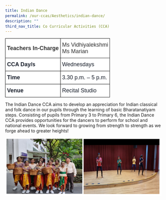 ```yaml
---
title: Indian Dance
permalink: /our-ccas/Aesthetics/indian-dance/
description: ""
third_nav_title: Co Curricular Activities (CCA)
---
```

<style type="text/css">
.tg  {border-collapse:collapse;border-spacing:0;}
.tg td{border-color:black;border-style:solid;border-width:1px;font-family:Arial, sans-serif;font-size:14px;
  overflow:hidden;padding:10px 5px;word-break:normal;}
.tg th{border-color:black;border-style:solid;border-width:1px;font-family:Arial, sans-serif;font-size:14px;
  font-weight:normal;overflow:hidden;padding:10px 5px;word-break:normal;}
.tg .tg-via6{background-color:#FFF;color:#1A202C;font-size:18px;font-weight:bold;text-align:left;vertical-align:middle}
.tg .tg-l3od{background-color:#FFF;color:#1A202C;font-size:18px;text-align:left;vertical-align:middle}
.tg .tg-ntp0{background-color:#FFF;color:#323232;font-size:18px;font-weight:bold;text-align:left;vertical-align:middle}
.tg .tg-y8at{background-color:#FFF;color:#323232;font-size:18px;text-align:left;vertical-align:middle}
</style>
<table class="tg">
<thead>
  <tr>
    <th class="tg-ntp0"><span style="font-weight:bold;color:#323232">Teachers In-Charge   </span></th>
    <th class="tg-y8at"><span style="font-weight:normal;color:#323232">Ms Vidhiyalekshmi</span><br><span style="font-weight:normal;color:#323232">Ms Marian</span></th>
  </tr>
</thead>
<tbody>
  <tr>
    <td class="tg-via6">CCA Day/s   </td>
    <td class="tg-l3od">Wednesdays   </td>
  </tr>
  <tr>
    <td class="tg-via6">Time   </td>
    <td class="tg-l3od">3.30 p.m. – 5 p.m.   </td>
  </tr>
  <tr>
    <td class="tg-via6">Venue   </td>
    <td class="tg-l3od">Recital   Studio   </td>
  </tr>
</tbody>
</table>
The Indian Dance CCA aims to develop an appreciation for Indian classical and folk dance in our pupils through the learning of basic Bharatanatiyam steps. Consisting of pupils from Primary 3 to Primary 6, the Indian Dance CCA provides opportunities for the dancers to perform for school and national events. We look forward to growing from strength to strength as we forge ahead to greater heights!

![](/images/Indian%20Dance%20(1).png)